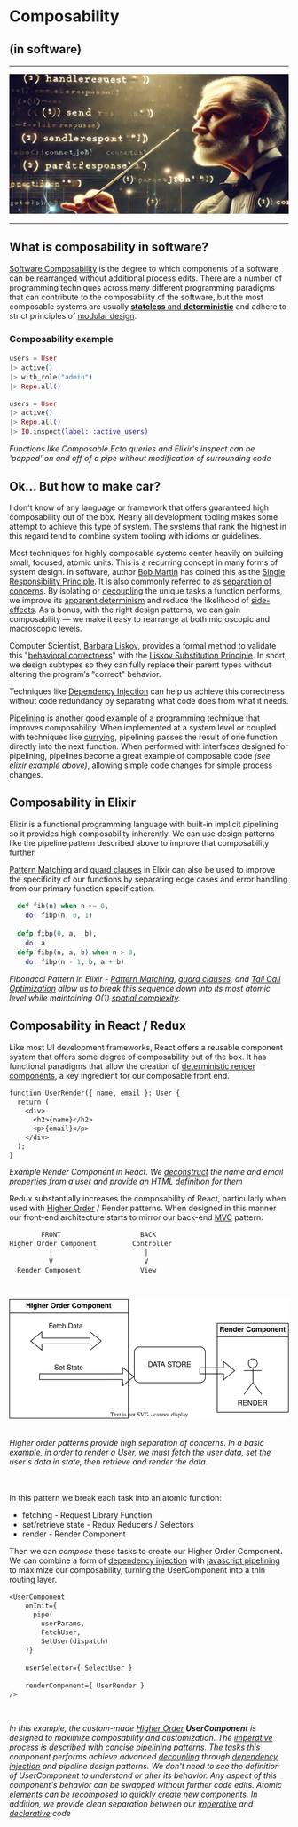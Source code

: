 # Composability
## (in software)

---

![masked man photo](https://raw.githubusercontent.com/Macioa/MinCurryPipe/main/_logo_adjusted.png)

---
## **What is composability in software?**

[Software Composability](https://en.wikipedia.org/wiki/Composability) is the degree to which components of a software can be rearranged without additional process edits. There are a number of programming techniques across many different programming paradigms that can contribute to the composability of the software, but the most composable systems are usually [**stateless** and **deterministic**](https://github.com/Macioa/ImmutableStuff/blob/main/determinism.md) and adhere to strict principles of [modular design](https://en.wikipedia.org/wiki/Modular_design).

### Composability example
```elixir
users = User
|> active()
|> with_role("admin")
|> Repo.all()
```
```elixir
users = User
|> active()
|> Repo.all()
|> IO.inspect(label: :active_users)
```
*Functions like Composable Ecto queries and Elixir's inspect can be 'popped' on and off of a pipe without modification of surrounding code*

## Ok... But how to make car?

I don't know of any language or framework that offers guaranteed high composability out of the box. Nearly all development tooling makes some attempt to achieve this type of system. The systems that rank the highest in this regard tend to combine system tooling with idioms or guidelines. 

Most techniques for highly composable systems center heavily on building small, focused, atomic units. This is a recurring concept in many forms of system design. In software, author [Bob Martin](https://en.wikipedia.org/wiki/Robert_C._Martin) has coined this as the [Single Responsibility Principle](https://en.wikipedia.org/wiki/Single-responsibility_principle). It is also commonly referred to as [separation of concerns](https://en.wikipedia.org/wiki/Separation_of_concerns). By isolating or [decoupling](https://en.wikipedia.org/wiki/Loose_coupling) the unique tasks a function performs, we improve its [apparent determinism](https://github.com/Macioa/ImmutableStuff/blob/main/determinism.md) and reduce the likelihood of [side-effects](<https://en.wikipedia.org/wiki/Side_effect_(computer_science)>). As a bonus, with the right design patterns, we can gain composability — we make it easy to rearrange at both microscopic and macroscopic levels.

Computer Scientist, [Barbara Liskov](https://en.wikipedia.org/wiki/Barbara_Liskov), provides a formal method to validate this "[behavioral correctness](https://en.wikipedia.org/wiki/Behavioral_subtyping)" with the [Liskov Substitution Principle](https://en.wikipedia.org/wiki/Liskov_substitution_principle). In short, we design subtypes so they can fully replace their parent types without altering the program’s "correct" behavior.

Techniques like [Dependency Injection](https://en.wikipedia.org/wiki/Dependency_injection) can help us achieve this correctness without code redundancy by separating what code does from what it needs.

[Pipelining](https://en.wikipedia.org/wiki/Pipeline_(computing)) is another good example of a programming technique that improves composability. When implemented at a system level or coupled with techniques like [currying](https://en.wikipedia.org/wiki/Currying), pipelining passes the result of one function directly into the next function. When performed with interfaces designed for pipelining, pipelines become a great example of composable code *(see elixir example above)*, allowing simple code changes for simple process changes.

## Composability in Elixir

Elixir is a functional programming language with built-in implicit pipelining so it provides high composability inherently. We can use design patterns like the pipeline pattern described above to improve that composability further.

[Pattern Matching](https://en.wikipedia.org/wiki/Pattern_matching) and [guard clauses](https://hexdocs.pm/elixir/main/patterns-and-guards.html) in Elixir can also be used to improve the specificity of our functions by separating edge cases and error handling from our primary function specification.

```elixir
  def fib(n) when n >= 0, 
    do: fibp(n, 0, 1)

  defp fibp(0, a, _b), 
    do: a
  defp fibp(n, a, b) when n > 0, 
    do: fibp(n - 1, b, a + b)
```
*Fibonacci Pattern in Elixir - [Pattern Matching](https://en.wikipedia.org/wiki/Pattern_matching), [guard clauses](https://hexdocs.pm/elixir/main/patterns-and-guards.html), and [Tail Call Optimization](https://en.wikipedia.org/wiki/Tail_call_optimization) allow us to break this sequence down into its most atomic level while maintaining O(1) [spatial complexity](https://en.wikipedia.org/wiki/Space_complexity).*

## Composability in React / Redux

Like most UI development frameworks, React offers a reusable component system that offers some degree of composability out of the box. It has functional paradigms that allow the creation of [deterministic render components](https://github.com/Macioa/ImmutableStuff/blob/main/determinism.md), a key ingredient for our composable front end.
```tsx
function UserRender({ name, email }: User {
  return (
    <div>
      <h2>{name}</h2>
      <p>{email}</p>
    </div>
  );
}
```
*Example Render Component in React. We [deconstruct](https://en.wikipedia.org/wiki/Assignment_(computer_science)) the name and email properties from a user and provide an HTML definition for them*

Redux substantially increases the composability of React, particularly when used with [Higher Order](https://en.wikipedia.org/wiki/Higher-order_function) / Render patterns. When designed in this manner our front-end architecture starts to mirror our back-end [MVC](https://en.wikipedia.org/wiki/Model%E2%80%93view%E2%80%93controller) pattern:
```
        FRONT                    BACK
Higher Order Component         Controller
          |                       |
          V                       V
  Render Component               View
```
<br>

![higher order and render components](https://raw.githubusercontent.com/Macioa/ImmutableStuff/master/higherorder.drawio.svg)
<br><br>

*Higher order patterns provide high separation of concerns. In a basic example, in order to render a User, we must fetch the user data, set the user's data in state, then retrieve and render the data.*

<br><br>
In this pattern we break each task into an atomic function:
* fetching - Request Library Function
* set/retrieve state - Redux Reducers / Selectors
* render - Render Component

Then we can *compose* these tasks to create our Higher Order Component. We can combine a form of [dependency injection](https://en.wikipedia.org/wiki/Dependency_injection) with [javascript pipelining](https://github.com/Macioa/MinCurryPipe) to maximize our composability, turning the UserComponent into a thin routing layer.
```tsx
<UserComponent
    onInit={
      pipe(
        userParams,
        FetchUser,
        SetUser(dispatch)
    )}

    userSelector={ SelectUser }

    renderComponent={ UserRender }
/>
```
<br>

 *In this example, the custom-made [Higher Order](https://en.wikipedia.org/wiki/Higher-order_function) **UserComponent** is designed to maximize composability and customization. The [imperative process](https://en.wikipedia.org/wiki/Imperative_programming) is described with concise [pipelining](https://github.com/Macioa/MinCurryPipe) patterns. The tasks this component performs achieve advanced [decoupling](https://en.wikipedia.org/wiki/Loose_coupling) through [dependency injection](https://en.wikipedia.org/wiki/Dependency_injection) and pipeline design patterns. We don't need to see the definition of UserComponent to understand or alter its behavior. Any aspect of this component's behavior can be swapped without further code edits. Atomic elements can be recomposed to quickly create new components. In addition, we provide clean separation between our [imperative](https://en.wikipedia.org/wiki/Imperative_programming) and [declarative](https://en.wikipedia.org/wiki/Declarative_programming) code*